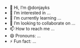 - 👋 Hi, I’m @donjayks
- 👀 I’m interested in ...
- 🌱 I’m currently learning ...
- 💞️ I’m looking to collaborate on ...
- 📫 How to reach me ...
- 😄 Pronouns: ...
- ⚡ Fun fact: ...

<!---
donjayks/donjayks is a ✨ special ✨ repository because its `README.md` (this file) appears on your GitHub profile.
You can click the Preview link to take a look at your changes.
--->
